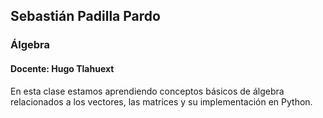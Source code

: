 ## Sebastián Padilla Pardo

### Álgebra
#### Docente:  Hugo Tlahuext
En esta clase estamos aprendiendo conceptos básicos de álgebra relacionados a los vectores, las matrices y su implementación en Python.